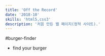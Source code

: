 ```yaml
---
title: 'Off the Record'
date: '2018-10'
skills: 'html5,css3'
description: '처음 만든 웹 페이지(정적 사이트).'
---
```


#burger-finder

- find your burger